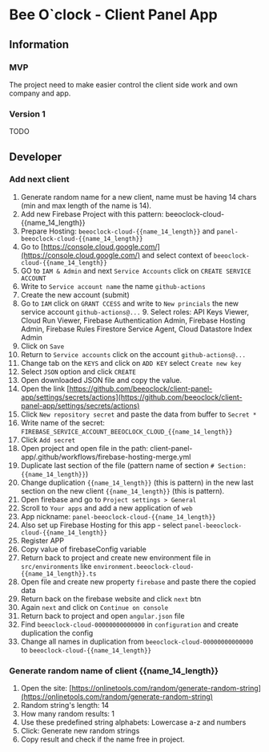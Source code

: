 # Bee O`clock - Client Panel App

## Information

### MVP
The project need to make easier control the client side work and own company and app.

### Version 1
TODO

## Developer

### Add next client
1. Generate random name for a new client, name must be having 14 chars (min and max length of the name is 14).
2. Add new Firebase Project with this pattern: beeoclock-cloud-{{name_14_length}}
3. Prepare Hosting: `beeoclock-cloud-{{name_14_length}}` and `panel-beeoclock-cloud-{{name_14_length}}`
4. Go to [https://console.cloud.google.com/](https://console.cloud.google.com/) and select context of `beeoclock-cloud-{{name_14_length}}`
5. GO to `IAM & Admin` and next `Service Accounts` click on `CREATE SERVICE ACCOUNT`
6. Write to `Service account name` the name `github-actions`
7. Create the new account (submit)
8. Go to `IAM` click on `GRANT CCESS` and write to `New princials` the new service account `github-actions@...`
   9. Select roles: API Keys Viewer, Cloud Run Viewer, Firebase Authentication Admin, Firebase Hosting Admin, Firebase
      Rules Firestore Service Agent, Cloud Datastore Index Admin
10. Click on `Save`
11. Return to `Service accounts` click on the account `github-actions@...`
12. Change tab on the `KEYS` and click on `ADD KEY` select `Create new key`
13. Select `JSON` option and click `CREATE`
14. Open downloaded JSON file and copy the value.
15. Open the link [https://github.com/beeoclock/client-panel-app/settings/secrets/actions](https://github.com/beeoclock/client-panel-app/settings/secrets/actions)
16. Click `New repository secret` and paste the data from buffer to `Secret *`
17. Write name of the secret: `FIREBASE_SERVICE_ACCOUNT_BEEOCLOCK_CLOUD_{{name_14_length}}`
18. Click `Add secret`
19. Open project and open file in the path: client-panel-app/.github/workflows/firebase-hosting-merge.yml
20. Duplicate last section of the file (pattern name of section `# Section: {{name_14_length}}`)
21. Change duplication `{{name_14_length}}` (this is pattern) in the new last section on the new client `{{name_14_length}}` (this is pattern).
22. Open firebase and go to `Project settings > General`
23. Scroll to `Your apps` and add a new application of `web`
24. App nickname: `panel-beeoclock-cloud-{{name_14_length}}`
25. Also set up Firebase Hosting for this app - select `panel-beeoclock-cloud-{{name_14_length}}`
26. Register APP
27. Copy value of firebaseConfig variable
28. Return back to project and create new environment file in `src/environments` like `environment.beeoclock-cloud-{{name_14_length}}.ts`
29. Open file and create new property `firebase` and paste there the copied data
30. Return back on the firebase website and click `next` btn
31. Again `next` and click on `Continue on console`
32. Return back to project and open `angular.json` file
33. Find `beeoclock-cloud-00000000000000` in `configuration` and create duplication the config
34. Change all names in duplication from `beeoclock-cloud-00000000000000` to `beeoclock-cloud-{{name_14_length}}`

### Generate random name of client {{name_14_length}}
1. Open the site: [https://onlinetools.com/random/generate-random-string](https://onlinetools.com/random/generate-random-string)
2. Random string's length: 14
3. How many random results: 1
4. Use these predefined string alphabets: Lowercase a-z and numbers
5. Click: Generate new random strings
6. Copy result and check if the name free in project.
